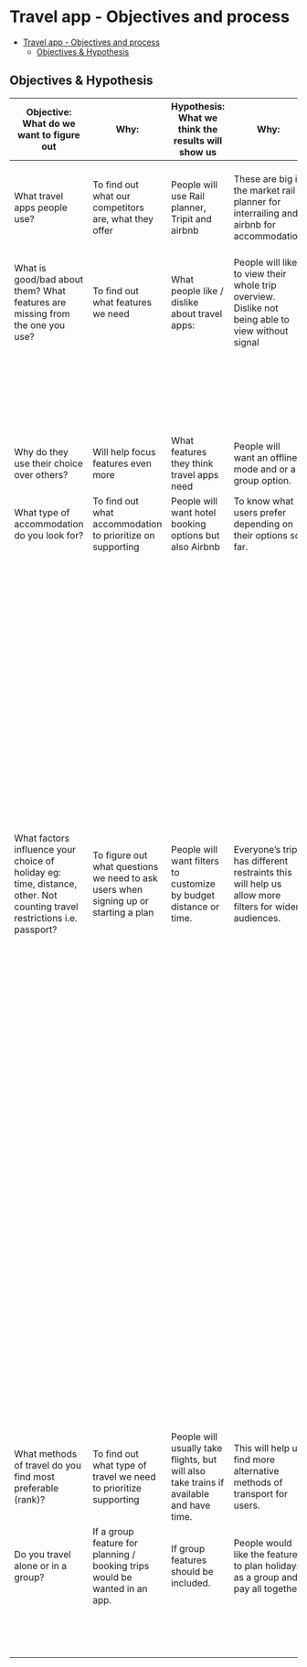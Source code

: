 # Travel app - Objectives and process

- [Travel app - Objectives and process](#travel-app---objectives-and-process)
  - [Objectives & Hypothesis](#objectives--hypothesis)

## Objectives & Hypothesis

|Objective: What do we want to figure out|Why:|Hypothesis: What we think the results will show us|Why:|Questionnaire Question:|
|--|--|--|--|--|
|What travel apps people use?|To find out what our competitors are, what they offer|People will use Rail planner, Tripit and airbnb|These are big in the market rail planner for interrailing and airbnb for accommodation|Have you ever used any travel planning apps? What travel apps have you used?|
|What is good/bad about them?  What features are missing from the one you use?|To find out what features we need|What people like / dislike about travel apps:|People will like to view their whole trip overview. Dislike not being able to view without signal|Did you pay for the app(s) you used? Have you had any issues with any travel apps before?|
|||||Would you be willing to pay a monthly subscription for an app that would fix those issues?|
|Why do they use their choice over others?|Will help focus features even more|What features they think travel apps need|People will want an offline mode and or a group option.|If so, please specify.|
|What type of accommodation do you look for?|To find out what accommodation to prioritize on supporting|People will want hotel booking options but also Airbnb|To know what users prefer depending on their options so far.|How long do you usually travel for?|
||||| How many people do you normally travel with? How many countries do you generally visit in a single trip?|
||||| How important is accessibility when it comes to travel planning?|
||||| Is childcare usually a concern for you?|
||||| What methods of payment do you use abroad?|
|What factors influence your choice of holiday eg: time, distance, other. Not counting travel restrictions i.e. passport?|To figure out what questions we need to ask users when signing up or starting a plan|People will want filters to customize by budget distance or time.|Everyone’s trip has different restraints this will help us allow more filters for wider audiences.|How do you normally pay for a trip?|
|||||What are the factors that usually prevent you from visiting more counties?|
|||||For what reason do you usually travel?|
|||||What tends to go wrong for you when you travel?|
|||||What do you find is the most annoying thing about travel?|
|||||Would a presence of a SPA or swimming pool change your mind on which hotel you are going to chose for your vacation?|
|||||How important is accessibility when it comes to travel planning?|
|||||What methods of payment do you use abroad?|
|What methods of travel do you find most preferable (rank)?|To find out what type of travel we need to prioritize supporting|People will usually take flights, but will also take trains if available and have time.|This will help us find more alternative methods of transport for users.|Does the ease of travel affect which location you pick for your trip?|
|Do you travel alone or in a group?|If a group feature for planning / booking trips would be wanted in an app.|If group features should be included.|People would like the feature to plan holidays as a group and pay all together.|Is childcare usually a concern for you?|
|||||How likely are you to share your trip on social media?|
